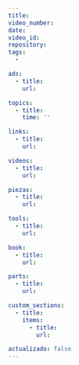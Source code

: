 ```yaml
---
title: 
video_number: 
date:
video_id: 
repository: 
tags:
  - 

ads:
  - title:
    url:

topics:
  - title: 
    time: ''

links:
  - title: 
    url: 

videos:
  - title: 
    url:

piezas:
  - title:
    url:

tools:
  - title:
    url:

book:
  - title:
    url:

parts:
  - title:
    url: 

custom_sections:
  - title: 
    items:
      - title:
        url:

actualizado: false
---
```

